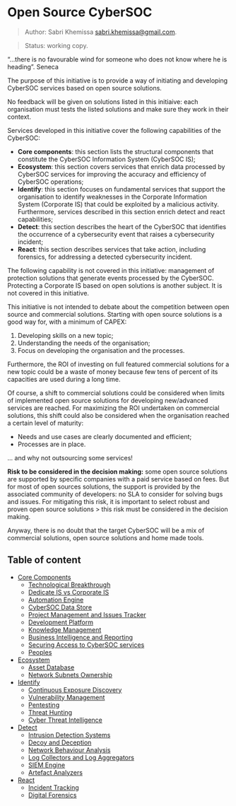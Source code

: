 # Open Source CyberSOC
>Author: Sabri Khemissa sabri.khemissa@gmail.com.

>Status: working copy.

“...there is no favourable wind for someone who does not know where he is heading”. Seneca

The purpose of this initiative is to provide a way of initiating and developing CyberSOC services based on open source solutions.

No feedback will be given on solutions listed in this initiaive: each organisation must tests the listed solutions and make sure they work in their context.

Services developed in this initiative cover the following capabilities of the CyberSOC:
- **Core components**: this section lists the structural components that constitute the CyberSOC Information System (CyberSOC IS);
- **Ecosystem**: this section covers services that enrich data processed by CyberSOC services for improving the accuracy and efficiency of CyberSOC operations;
- **Identify**: this section focuses on fundamental services that support the organisation to identify weaknesses in the Corporate Information System (Corporate IS) that could be exploited by a malicious activity. Furthermore, services described in this section enrich detect and react capabilities;
- **Detect**: this section describes the heart of the CyberSOC that identifies the occurrence of a cybersecurity event that raises a cybersecurity incident;
- **React**: this section describes services that take action, including forensics, for addressing a detected cybersecurity incident.

The following capability is not covered in this initiative: management of protection solutions that generate events processed by the CyberSOC. Protecting a Corporate IS based on open solutions is another subject. It is not covered in this initiative.

This initiative is not intended to debate about the competition between open source and commercial solutions. Starting with open source solutions is a good way for, with a minimum of CAPEX: 
1. Developing skills on a new topic;
2. Understanding the needs of the organisation;
3. Focus on developing the organisation and the processes.

Furthermore, the ROI of investing on full featured commercial solutions for a new topic could be a waste of money because few tens of percent of its capacities are used during a long time.

Of course, a shift to commercial solutions could be considered when limits of implemented open source solutions for developing new/advanced services are reached. For maximizing the ROI undertaken on commercial solutions, this shift could also be considered when the organisation reached a certain level of maturity:
- Needs and use cases are clearly documented and efficient;
- Processes are in place.

... and why not outsourcing some services!

**Risk to be considered in the decision making:** some open source solutions are supported by specific companies with a paid service based on fees. But for most of open sources solutions, the support is provided by the associated community of developers: no SLA to consider for solving bugs and issues. For mitigating this risk, it is important to select robust and proven open source solutions > this risk must be considered in the decision making.

Anyway, there is no doubt that the target CyberSOC will be a mix of commercial solutions, open source solutions and home made tools.

## Table of content
* [Core Components](https://github.com/skhemissa/Open-Source-CyberSOC/blob/main/01_Core_Components.md)
  * [Technological Breakthrough](https://github.com/skhemissa/Open-Source-CyberSOC/blob/main/01_Core_Components.md#technological-breakthrough)
  * [Dedicate IS vs Corporate IS](https://github.com/skhemissa/Open-Source-CyberSOC/blob/main/01_Core_Components.md#dedicate-is-vs-corporate-is)
  * [Automation Engine](https://github.com/skhemissa/Open-Source-CyberSOC/blob/main/01_Core_Components.md#automation-engine)
  * [CyberSOC Data Store](https://github.com/skhemissa/Open-Source-CyberSOC/blob/main/01_Core_Components.md#cybersoc-data-store)
  * [Project Management and Issues Tracker](https://github.com/skhemissa/Open-Source-CyberSOC/blob/main/01_Core_Components.md#project-management-and-issues-tracker)
  * [Development Platform](https://github.com/skhemissa/Open-Source-CyberSOC/blob/main/01_Core_Components.md#development-platform)
  * [Knowledge Management](https://github.com/skhemissa/Open-Source-CyberSOC/blob/main/01_Core_Components.md#knowledge-management)
  * [Business Intelligence and Reporting](https://github.com/skhemissa/Open-Source-CyberSOC/blob/main/01_Core_Components.md#business-intelligence-and-reporting)
  * [Securing Access to CyberSOC services](https://github.com/skhemissa/Open-Source-CyberSOC/blob/main/01_Core_Components.md#securing-access-to-cybersoc-services)
  * [Peoples](https://github.com/skhemissa/Open-Source-CyberSOC/blob/main/01_Core_Components.md#peoples)
* [Ecosystem](https://github.com/skhemissa/Open-Source-CyberSOC/blob/main/02_Ecosystem.md)
  * [Asset Database](https://github.com/skhemissa/Open-Source-CyberSOC/blob/main/02_Ecosystem.md#asset-database)
  * [Network Subnets Ownership](https://github.com/skhemissa/Open-Source-CyberSOC/blob/main/02_Ecosystem.md#network-subnets-ownership)
* [Identify](https://github.com/skhemissa/Open-Source-CyberSOC/blob/main/03_Identify.md)
  * [Continuous Exposure Discovery](https://github.com/skhemissa/Open-Source-CyberSOC/blob/main/03_Identify.md#continuous-exposure-discovery)
  * [Vulnerability Management](https://github.com/skhemissa/Open-Source-CyberSOC/blob/main/03_Identify.md#vulnerability-management)
  * [Pentesting](https://github.com/skhemissa/Open-Source-CyberSOC/blob/main/03_Identify.md#pentesting)
  * [Threat Hunting](https://github.com/skhemissa/Open-Source-CyberSOC/blob/main/03_Identify.md#threat-hunting)
  * [Cyber Threat Intelligence](https://github.com/skhemissa/Open-Source-CyberSOC/blob/main/03_Identify.md#cyber-threat-intelligence)
* [Detect](https://github.com/skhemissa/Open-Source-CyberSOC/blob/main/04_Detect.md)
  * [Intrusion Detection Systems](https://github.com/skhemissa/Open-Source-CyberSOC/blob/main/04_Detect.md#intrusion-detection-systems)
  * [Decoy and Deception](https://github.com/skhemissa/Open-Source-CyberSOC/blob/main/04_Detect.md#decoy-and-deception)
  * [Network Behaviour Analysis](https://github.com/skhemissa/Open-Source-CyberSOC/blob/main/04_Detect.md#network-behaviour-analysis)
  * [Log Collectors and Log Aggregators](https://github.com/skhemissa/Open-Source-CyberSOC/blob/main/04_Detect.md#log-collectors-and-log-aggregators)
  * [SIEM Engine](https://github.com/skhemissa/Open-Source-CyberSOC/blob/main/04_Detect.md#siem-engine)
  * [Artefact Analyzers](https://github.com/skhemissa/Open-Source-CyberSOC/blob/main/04_Detect.md#artefacts-analyzers)
* [React](https://github.com/skhemissa/Open-Source-CyberSOC/blob/main/05_React.md)
  * [Incident Tracking](https://github.com/skhemissa/Open-Source-CyberSOC/blob/main/05_React.md#incident-tracking)
  * [Digital Forensics](https://github.com/skhemissa/Open-Source-CyberSOC/blob/main/05_React.md#digital-forensics)
